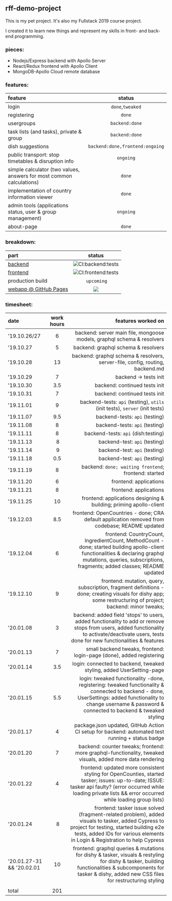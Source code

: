 
## rff-demo-project

This is my pet project. It's also my Fullstack 2019 course project.

I created it to learn new things and represent my skills in front- and back-end programming.

### pieces:
- Nodejs/Express backend with Apollo Server
- React/Redux frontend with Apollo Client
- MongoDB-Apollo Cloud remote database

### features:
feature | status
:------ | :----:
login | `done`,`tweaked`
registering | `done`
usergroups | `backend:done`
task lists (and tasks), private & group | `backend:done`
dish suggestions | `backend:done,frontend:ongoing`
public transport: stop timetables & disruption info | `ongoing`
simple calculator (two values, answers for most common calculations) | `done`
implementation of country information viewer | `done`
admin tools (applications status, user & group management) | `ongoing`
about-page | `done`

### breakdown:
part | status
:--- | :----:
[backend](https://github.com/RedFoxFinn/rff-project/tree/backend) | ![CI:backend:tests](https://github.com/RedFoxFinn/rff-project/workflows/CI:backend:tests/badge.svg?branch=backend)
[frontend](https://github.com/RedFoxFinn/rff-project/tree/frontend) | ![CI:frontend:tests](https://github.com/RedFoxFinn/rff-project/workflows/CI:frontend:tests/badge.svg?branch=frontend)
production build | `upcoming`
[webapp @ GitHub Pages](https://redfoxfinn.github.io) | [![](https://badgen.net/badge/icon/site/orange?icon=github&label=pages)](https://redfoxfinn.github.io/)

### timesheet:
date | work hours | features worked on
:--- | :--------: | -----------------:
'19.10.26/27 | 6 | backend: server main file, mongoose models, graphql schema & resolvers
'19.10.27 | 5 | backend: graphql schema & resolvers
'19.10.28 | 13 | backend: graphql schema & resolvers, server-file, config, routing, backend.md
'19.10.29 | 7 | backend -> tests init
'19.10.30 | 3.5 | backend: continued tests init
'19.10.31 | 7 | backend: continued tests init
'19.11.01 | 9 | backend-tests: `api` (testing), `utils` (init tests), `server` (init tests)
'19.11.07 | 9.5 | backend-tests: `api` (testing)
'19.11.08 | 8 | backend-tests: `api` (testing)
'19.11.11 | 8 | backend-tests: `api` (dish:testing)
'19.11.13 | 8 | backend-test: `api` (testing)
'19.11.14 | 9 | backend-test: `api` (testing)
'19.11.18 | 0.5 | backend-test: `api` (testing)
'19.11.19 | 8 | backend: `done; waiting frontend`; frontend: started
'19.11.20 | 6 | frontend: applications
'19.11.21 | 8 | frontend: applications
'19.11.25 | 10 | frontend: applications designing & building; priming apollo-client
'19.12.03 | 8.5 | frontend: OpenCountries - done; CRA default application removed from codebase; README updated
'19.12.04 | 6 | frontend: CountryCount, IngredientCount, MethodCount - done; started building apollo-client functionalities & declaring graphql mutations, queries, subscriptions, fragments; added classes; README updated
'19.12.10 | 9 | frontend: mutation, query, subscription, fragment definitions - done; creating visuals for dishy app; some restructuring of project; backend: minor tweaks;
'20.01.08 | 3 | backend: added field 'stops' to users, added functionality to add or remove stops from users, added functionality to activate/deactivate users, tests done for new functionalities & features
'20.01.13 | 7 | small backend tweaks, frontend: login-page (done), added registering
'20.01.14 | 3.5 | login: connected to backend, tweaked styling, added UserSetting-page
'20.01.15 | 5.5 | login: tweaked functionality -done, registering: tweaked functionality & connected to backend - done, UserSettings: added functionality to change username & password & connected to backend & tweaked styling
'20.01.17 | 4 | package.json updated, GitHub Action CI setup for backend: automated test running + status badge
'20.01.20 | 7 | backend: counter tweaks; frontend: more graphql-functionality, tweaked visuals, added more data rendering
'20.01.22 | 4 | frontend: updated more consistent styling for OpenCounties, started tasker; issues: up-to-date; ISSUE: tasker api faulty? (error occurred while loading private lists && error occurred while loading group lists)
'20.01.24 | 8 | frontend: tasker issue solved (fragment-related problem), added visuals to tasker, added Cypress to project for testing, started building e2e tests, added IDs for various elements in Login & Registration to help Cypress
'20.01.27-31 && '20.02.01 | 10 | frontend: graphql queries & mutations for dishy & tasker, visuals & restyling for dishy & tasker, building functionalities & subcomponents for tasker & dishy, added new CSS files for restructuring styling
 | | 
total | 201 | 

